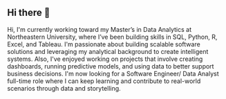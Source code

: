 ## Hi there 👋

Hi, I'm currently working toward my Master’s in Data Analytics at Northeastern University, where I’ve been building skills in SQL, Python, R, Excel, and Tableau. I'm passionate about building scalable software solutions and leveraging my analytical
background to create intelligent systems. Also, I've enjoyed working on projects that involve creating dashboards, running predictive models, and using data to better support business decisions. I'm now looking for a Software Engineer/ Data Analyst full-time role where I can keep learning and contribute to real-world scenarios through data and storytelling.
<!--
**lisatran183/lisatran183** is a ✨ _special_ ✨ repository because its `README.md` (this file) appears on your GitHub profile.

Here are some ideas to get you started:

- 🔭 I’m currently working on ...
- 🌱 I’m currently learning ...
- 👯 I’m looking to collaborate on ...
- 🤔 I’m looking for help with ...
- 💬 Ask me about ...
- 📫 How to reach me: ...
- 😄 Pronouns: ...
- ⚡ Fun fact: ...
-->
